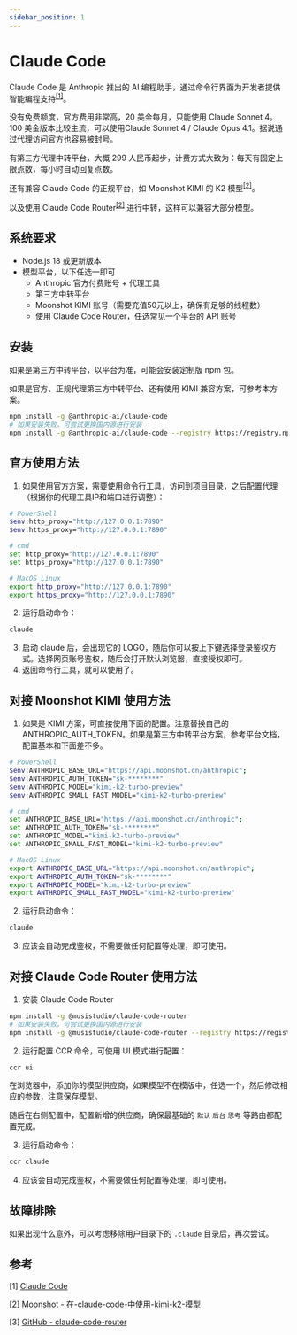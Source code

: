 ```yaml
---
sidebar_position: 1
---
```


# Claude Code

Claude Code 是 Anthropic 推出的 AI 编程助手，通过命令行界面为开发者提供智能编程支持<sup>[[1]](#参考)</sup>。

没有免费额度，官方费用非常高，20 美金每月，只能使用 Claude Sonnet 4。100 美金版本比较主流，可以使用Claude Sonnet 4 / Claude Opus 4.1。据说通过代理访问官方也容易被封号。

有第三方代理中转平台，大概 299 人民币起步，计费方式大致为：每天有固定上限点数，每小时自动回复点数。

还有兼容 Claude Code 的正规平台，如 Moonshot KIMI 的 K2 模型<sup>[[2]](#参考)</sup>。

以及使用 Claude Code Router<sup>[[2]](#参考)</sup> 进行中转，这样可以兼容大部分模型。

## 系统要求

- Node.js 18 或更新版本
- 模型平台，以下任选一即可
  - Anthropic 官方付费账号 + 代理工具
  - 第三方中转平台
  - Moonshot KIMI 账号（需要充值50元以上，确保有足够的线程数）
  - 使用 Claude Code Router，任选常见一个平台的 API 账号

## 安装

如果是第三方中转平台，以平台为准，可能会安装定制版 npm 包。

如果是官方、正规代理第三方中转平台、还有使用 KIMI 兼容方案，可参考本方案。

```bash
npm install -g @anthropic-ai/claude-code
# 如果安装失败，可尝试更换国内源进行安装
npm install -g @anthropic-ai/claude-code --registry https://registry.npmmirror.com
```

## 官方使用方法

1. 如果使用官方方案，需要使用命令行工具，访问到项目目录，之后配置代理（根据你的代理工具IP和端口进行调整）：

```bash
# PowerShell
$env:http_proxy="http://127.0.0.1:7890"
$env:https_proxy="http://127.0.0.1:7890"

# cmd
set http_proxy="http://127.0.0.1:7890"
set https_proxy="http://127.0.0.1:7890"

# MacOS Linux
export http_proxy="http://127.0.0.1:7890"
export https_proxy="http://127.0.0.1:7890"
```

2. 运行启动命令：

```bash
claude
```

3. 启动 claude 后，会出现它的 LOGO，随后你可以按上下键选择登录鉴权方式。选择网页账号鉴权，随后会打开默认浏览器，直接授权即可。
4. 返回命令行工具，就可以使用了。

## 对接 Moonshot KIMI 使用方法

1. 如果是 KIMI 方案，可直接使用下面的配置。注意替换自己的 ANTHROPIC_AUTH_TOKEN。如果是第三方中转平台方案，参考平台文档，配置基本和下面差不多。

```bash
# PowerShell
$env:ANTHROPIC_BASE_URL="https://api.moonshot.cn/anthropic";
$env:ANTHROPIC_AUTH_TOKEN="sk-********"
$env:ANTHROPIC_MODEL="kimi-k2-turbo-preview"
$env:ANTHROPIC_SMALL_FAST_MODEL="kimi-k2-turbo-preview"

# cmd
set ANTHROPIC_BASE_URL="https://api.moonshot.cn/anthropic";
set ANTHROPIC_AUTH_TOKEN="sk-********"
set ANTHROPIC_MODEL="kimi-k2-turbo-preview"
set ANTHROPIC_SMALL_FAST_MODEL="kimi-k2-turbo-preview"

# MacOS Linux
export ANTHROPIC_BASE_URL="https://api.moonshot.cn/anthropic";
export ANTHROPIC_AUTH_TOKEN="sk-********"
export ANTHROPIC_MODEL="kimi-k2-turbo-preview"
export ANTHROPIC_SMALL_FAST_MODEL="kimi-k2-turbo-preview"
```

2. 运行启动命令：

```bash
claude
```

3. 应该会自动完成鉴权，不需要做任何配置等处理，即可使用。

## 对接 Claude Code Router 使用方法

1. 安装 Claude Code Router

```bash
npm install -g @musistudio/claude-code-router
# 如果安装失败，可尝试更换国内源进行安装
npm install -g @musistudio/claude-code-router --registry https://registry.npmmirror.com
```

2. 运行配置 CCR 命令，可使用 UI 模式进行配置：

```bash
ccr ui
```

在浏览器中，添加你的模型供应商，如果模型不在模版中，任选一个，然后修改相应的参数，注意保存模型。

随后在右侧配置中，配置新增的供应商，确保最基础的 `默认` `后台` `思考` 等路由都配置完成。

3. 运行启动命令：

```bash
ccr claude
```

4. 应该会自动完成鉴权，不需要做任何配置等处理，即可使用。

## 故障排除

如果出现什么意外，可以考虑移除用户目录下的 `.claude` 目录后，再次尝试。

## 参考

[1]&nbsp;[Claude Code](https://www.anthropic.com/claude-code)

[2]&nbsp;[Moonshot - 在-claude-code-中使用-kimi-k2-模型](https://platform.moonshot.cn/docs/guide/agent-support#在-claude-code-中使用-kimi-k2-模型)

[3]&nbsp;[GitHub - claude-code-router](https://github.com/musistudio/claude-code-router)
